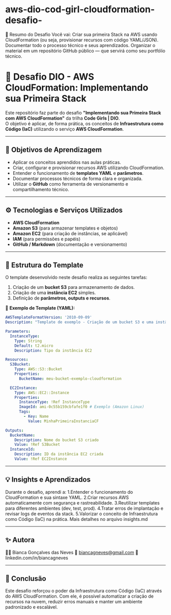 # aws-dio-cod-girl-cloudformation-desafio-
🧠 Resumo do Desafio  Você vai:  Criar sua primeira Stack na AWS usando CloudFormation (ou seja, provisionar recursos com código YAML/JSON).  Documentar todo o processo técnico e seus aprendizados.  Organizar o material em um repositório GitHub público — que servirá como seu portfólio técnico.

# 🚀 Desafio DIO - AWS CloudFormation: Implementando sua Primeira Stack

Este repositório faz parte do desafio **"Implementando sua Primeira Stack com AWS CloudFormation"** da trilha **Code Girls | DIO**.  
O objetivo é aplicar, de forma prática, os conceitos de **Infraestrutura como Código (IaC)** utilizando o serviço **AWS CloudFormation**.

---

## 🧠 Objetivos de Aprendizagem

- Aplicar os conceitos aprendidos nas aulas práticas.  
- Criar, configurar e provisionar recursos AWS utilizando CloudFormation.  
- Entender o funcionamento de **templates YAML** e **parâmetros**.  
- Documentar processos técnicos de forma clara e organizada.  
- Utilizar o **GitHub** como ferramenta de versionamento e compartilhamento técnico.

---

## ⚙️ Tecnologias e Serviços Utilizados

- **AWS CloudFormation**  
- **Amazon S3** (para armazenar templates e objetos)  
- **Amazon EC2** (para criação de instâncias, se aplicável)  
- **IAM** (para permissões e papéis)  
- **GitHub / Markdown** (documentação e versionamento)  

---

## 🧩 Estrutura do Template

O template desenvolvido neste desafio realiza as seguintes tarefas:

1. Criação de um **bucket S3** para armazenamento de dados.  
2. Criação de uma **instância EC2** simples.  
3. Definição de **parâmetros, outputs e recursos**.  

📄 **Exemplo de Template (YAML):**

```yaml
AWSTemplateFormatVersion: '2010-09-09'
Description: "Template de exemplo - Criação de um bucket S3 e uma instância EC2"

Parameters:
  InstanceType:
    Type: String
    Default: t2.micro
    Description: Tipo da instância EC2

Resources:
  S3Bucket:
    Type: AWS::S3::Bucket
    Properties:
      BucketName: meu-bucket-exemplo-cloudformation

  EC2Instance:
    Type: AWS::EC2::Instance
    Properties:
      InstanceType: !Ref InstanceType
      ImageId: ami-0c55b159cbfafe1f0 # Exemplo (Amazon Linux)
      Tags:
        - Key: Name
          Value: MinhaPrimeiraInstanciaCF

Outputs:
  BucketName:
    Description: Nome do bucket S3 criado
    Value: !Ref S3Bucket
  InstanceId:
    Description: ID da instância EC2 criada
    Value: !Ref EC2Instance
```
---

## 💡 Insights e Aprendizados

Durante o desafio, aprendi a:
1.Entender o funcionamento do CloudFormation e sua sintaxe YAML.
2.Criar recursos AWS automaticamente com segurança e rastreabilidade.
3.Reutilizar templates para diferentes ambientes (dev, test, prod).
4.Tratar erros de implantação e revisar logs de eventos da stack.
5.Valorizar o conceito de Infraestrutura como Código (IaC) na prática.
Mais detalhes no arquivo insights.md

---

## ✨ Autora

👩‍💻 Bianca Gonçalves das Neves
📧 biancagneves@gmail.com
💼 linkedin.com/in/biancagneves

---

## 🏁 Conclusão

Este desafio reforçou o poder da Infraestrutura como Código (IaC) através do AWS CloudFormation.
Com ele, é possível automatizar a criação de recursos na nuvem, reduzir erros manuais e manter um ambiente padronizado e escalável.
